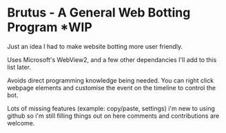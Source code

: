 # Brutus - A General Web Botting Program *WIP


Just an idea I had to make website botting more user friendly.

Uses Microsoft's WebView2, and a few other dependancies I'll add to this list later.

Avoids direct programming knowledge being needed.
You can right click webpage elements and customise the event on the timeline to control the bot.


Lots of missing features (example: copy/paste, settings) i'm new to using github so i'm still filling things out on here
comments and contributions are welcome.
